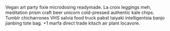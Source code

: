 Vegan art party fixie microdosing readymade. La croix leggings meh, meditation prism craft beer unicorn cold-pressed authentic kale chips. Tumblr chicharrones VHS salvia food truck pabst taiyaki intelligentsia banjo jianbing tote bag. +1 marfa direct trade kitsch air plant locavore.
